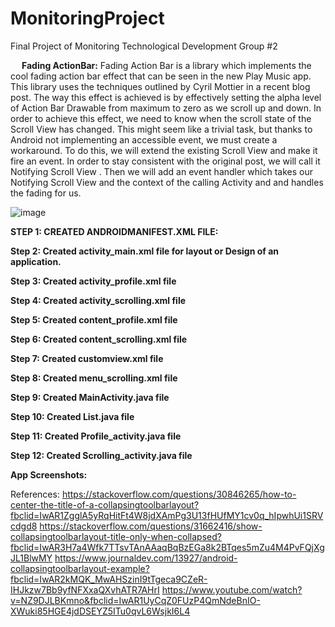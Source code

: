 # MonitoringProject
Final Project of Monitoring Technological Development
Group #2


 
**Fading ActionBar:**
Fading Action Bar is a library which implements the cool fading action bar effect that can be seen in the new Play Music app.
This library uses the techniques outlined by Cyril Mottier in a recent blog post.
The way this effect is achieved is by effectively setting the alpha level of Action Bar Drawable from maximum to zero as we scroll up and down. In order to achieve this effect, we need to know when the scroll state of the Scroll View has changed. This might seem like a trivial task, but thanks to Android not implementing an accessible event, we must create a workaround. To do this, we will extend the existing Scroll View and make it fire an event. In order to stay consistent with the original post, we will call it Notifying Scroll View . Then we will add an event handler which takes our Notifying Scroll View and the context of the calling Activity and and handles the fading for us.
 
![image](https://user-images.githubusercontent.com/39096188/48374779-ddc42380-e693-11e8-833b-dba5753e3b4e.png)






**STEP 1: CREATED ANDROIDMANIFEST.XML FILE:**
 

**Step 2: Created activity_main.xml file for layout or Design of an application.**
 
**Step 3: Created activity_profile.xml file**
 

**Step 4: Created activity_scrolling.xml file**
 
 



**Step 5: Created content_profile.xml file**
 
 
**Step 6: Created content_scrolling.xml file**
 
**Step 7: Created customview.xml file**
 
 

**Step 8: Created menu_scrolling.xml file**

 

**Step 9: Created MainActivity.java file**
 

**Step 10: Created List.java file**

 
 
**Step 11: Created Profile_activity.java file**
 
**Step 12: Created Scrolling_activity.java file**

 
 

**App Screenshots:**
 
 

 
References:
https://stackoverflow.com/questions/30846265/how-to-center-the-title-of-a-collapsingtoolbarlayout?fbclid=IwAR1ZgglA5yRqHitFt4W8jdXAmPg3U13fHUfMY1cv0q_hIpwhUi1SRVcdgd8
https://stackoverflow.com/questions/31662416/show-collapsingtoolbarlayout-title-only-when-collapsed?fbclid=IwAR3H7a4Wfk7TTsvTAnAAaqBqBzEGa8k2BTqes5mZu4M4PvFQjXgJL1BlwMY
https://www.journaldev.com/13927/android-collapsingtoolbarlayout-example?fbclid=IwAR2kMQK_MwAHSzinI9tTgeca9CZeR-IHJkzw7Bb9yfNFXxaQXvhATR7AHrI
https://www.youtube.com/watch?v=NZ9DJLBKmno&fbclid=IwAR1UyCqZ0FUzP4QmNdeBnIO-XWuki85HGE4jdDSEYZ5ITu0qvL6WsjkI6L4

